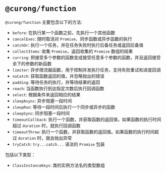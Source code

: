 # `@curong/function`

`@curong/function` 主要包含以下的方法:

- `before`: 在执行某一个函数之前，先执行一个其他函数
- `cancelExec`: 随时取消对 `Promise`、同步函数或异步函数的执行
- `catchOr`: 执行一个任务，并在任务失败时执行后备任务或返回后备值
- `collectItems`: 收集 `Promise`，返回收集的 `Promise` 数组的结果
- `curring`: 把接受多个参数的函数变成接受任意多个参数的函数，并且返回接受余下的参数的新函数
- `limiter`: 异步限流器函数，用于控制并发执行任务，支持失败重试和进度回调
- `noCatch`: 获取函数返回的值，并忽略抛出的错误
- `padding`: 等待任务的执行，并等待结果的返回
- `reach`: 当函数执行到达指定次数后执行回调函数
- `select`: 根据条件来返回相应的结果
- `sleepAsync`: 异步阻塞一段时间
- `sleepRun`: 等待一段时间后执行一个同步或异步的函数
- `sleepSync`: 同步阻塞一段时间
- `timeoutCallback`: 执行一个函数，并获取函数的返回值，如果函数的执行时间超过 `duration` 时，就执行回调函数
- `timeoutThrow`: 执行一个函数，并获取函数的返回值。如果函数的执行时间超过 `duration` 时，就会抛出异常
- `tryCatch`: `try...catch...` 语法的 `Promise` 包装


包括以下类型：

- `ClassInstanceKeys`: 类的实例方法名的类型数组
